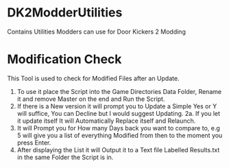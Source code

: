 # DK2ModderUtilities
Contains Utilities Modders can use for Door Kickers 2 Modding

# Modification Check
This Tool is used to check for Modified Files after an Update.

1.  To use it place the Script into the Game Directories Data Folder, Rename it and remove Master on the end and Run the Script.
2.  If there is a New version it will prompt you to Update a Simple Yes or Y will suffice, You can Decline but I would suggest Updating.
2a. If you let it update itself It will Automatically Replace itself and Relaunch.
3.  It will Prompt you for How many Days back you want to compare to, e.g 5 will give you a list of everything Modified from then to the moment you press Enter.
4.  After displaying the List it will Output it to a Text file Labelled Results.txt in the same Folder the Script is in.
